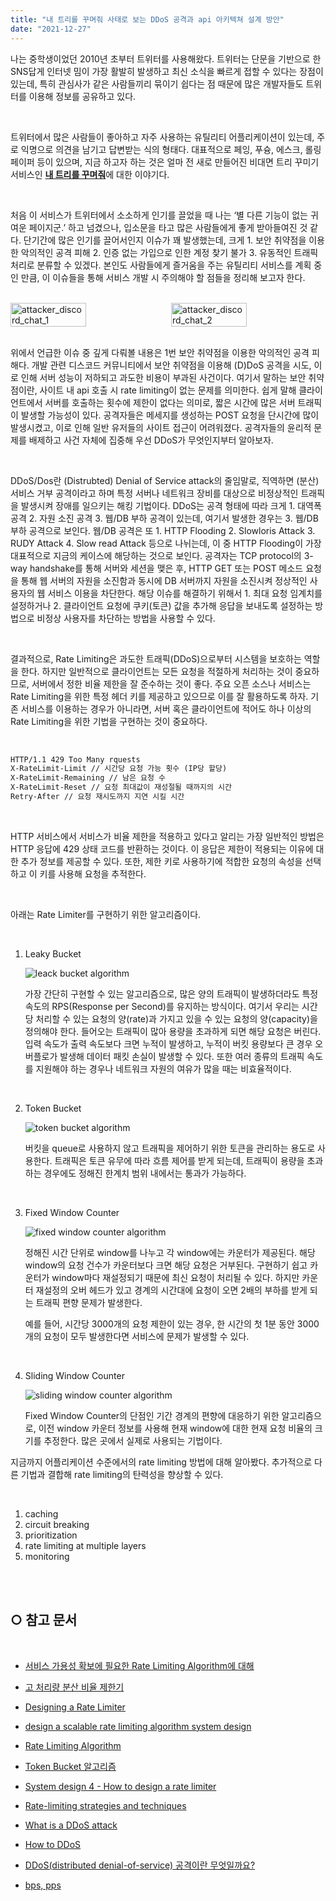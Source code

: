 ```yaml
---
title: "내 트리를 꾸며줘 사태로 보는 DDoS 공격과 api 아키텍쳐 설계 방안"
date: "2021-12-27"
---
```



나는 중학생이었던 2010년 초부터 트위터를 사용해왔다. 트위터는 단문을 기반으로 한 SNS답게 인터넷 밈이 가장 활발히 발생하고 최신 소식을 빠르게 접할 수 있다는 장점이 있는데, 특히 관심사가 같은 사람들끼리 묶이기 쉽다는 점 때문에 많은 개발자들도 트위터를 이용해 정보를 공유하고 있다.

<br>

트위터에서 많은 사람들이 좋아하고 자주 사용하는 유틸리티 어플리케이션이 있는데, 주로 익명으로 의견을 남기고 답변받는 식의 형태다. 대표적으로 페잉, 푸슝, 에스크, 롤링페이퍼 등이 있으며, 지금 하고자 하는 것은 얼마 전 새로 만들어진 비대면 트리 꾸미기 서비스인 [**내 트리를 꾸며줘**](https://colormytree.me/)에 대한 이야기다.

<br>

처음 이 서비스가 트위터에서 소소하게 인기를 끌었을 때 나는 ‘별 다른 기능이 없는 귀여운 페이지군.’ 하고 넘겼으나, 입소문을 타고 많은 사람들에게 좋게 받아들여진 것 같다. 단기간에 많은 인기를 끌어서인지 이슈가 꽤 발생했는데, 크게 1. 보안 취약점을 이용한 악의적인 공격 피해 2. 인증 없는 가입으로 인한 계정 찾기 불가 3. 유동적인 트래픽 처리로 분류할 수 있겠다. 본인도 사람들에게 즐거움을 주는 유틸리티 서비스를 계획 중인 만큼, 이 이슈들을 통해 서비스 개발 시 주의해야 할 점들을 정리해 보고자 한다.

<br>

<div style="display: flex; justify-content: space-between; align-items: flex-start;">
  <img src="/images/post/attacker_chat_1.png" alt="attacker_discord_chat_1" width="49%">
  <img src="/images/post/attacker_chat_2.png" alt="attacker_discord_chat_2" width="49%">
</div>

<br>

위에서 언급한 이슈 중 깊게 다뤄볼 내용은 1번 보안 취약점을 이용한 악의적인 공격 피해다. 개발 관련 디스코드 커뮤니티에서 보안 취약점을 이용해 (D)DoS 공격을 시도, 이로 인해 서버 성능이 저하되고 과도한 비용이 부과된 사건이다. 여기서 말하는 보안 취약점이란, 사이트 내 api 호출 시 rate limiting이 없는 문제를 의미한다. 쉽게 말해 클라이언트에서 서버를 호출하는 횟수에 제한이 없다는 의미로, 짧은 시간에 많은 서버 트래픽이 발생할 가능성이 있다. 공격자들은 메세지를 생성하는 POST 요청을 단시간에 많이 발생시켰고, 이로 인해 일반 유저들의 사이트 접근이 어려워졌다. 공격자들의 윤리적 문제를 배제하고 사건 자체에 집중해 우선 DDoS가 무엇인지부터 알아보자.

<br>

DDoS/Dos란 (Distrubted) Denial of Service attack의 줄임말로, 직역하면 (분산) 서비스 거부 공격이라고 하며 특정 서버나 네트워크 장비를 대상으로 비정상적인 트래픽을 발생시켜 장애를 일으키는 해킹 기법이다. DDoS는 공격 형태에 따라 크게 1. 대역폭 공격 2. 자원 소진 공격 3. 웹/DB 부하 공격이 있는데, 여기서 발생한 경우는 3. 웹/DB 부하 공격으로 보인다. 웹/DB 공격은 또 1. HTTP Flooding 2. Slowloris Attack 3. RUDY Attack 4. Slow read Attack 등으로 나뉘는데, 이 중 HTTP Flooding이 가장 대표적으로 지금의 케이스에 해당하는 것으로 보인다. 공격자는 TCP protocol의 3-way handshake를 통해 서버와 세션을 맺은 후, HTTP GET 또는 POST 메소드 요청을 통해 웹 서버의 자원을 소진함과 동시에 DB 서버까지 자원을 소진시켜 정상적인 사용자의 웹 서비스 이용을 차단한다. 해당 이슈를 해결하기 위해서 1. 최대 요청 임계치를 설정하거나 2. 클라이언트 요청에 쿠키(토큰) 값을 추가해 응답을 보내도록 설정하는 방법으로 비정상 사용자를 차단하는 방법을 사용할 수 있다.

<br>

결과적으로, Rate Limiting은 과도한 트래픽(DDoS)으로부터 시스템을 보호하는 역할을 한다. 하지만 일반적으로 클라이언트는 모든 요청을 적절하게 처리하는 것이 중요하므로, 서버에서 정한 비율 제한을 잘 준수하는 것이 좋다. 주요 오픈 소스나 서비스는 Rate Limiting을 위한 특정 헤더 키를 제공하고 있으므로 이를 잘 활용하도록 하자. 기존 서비스를 이용하는 경우가 아니라면, 서버 혹은 클라이언트에 적어도 하나 이상의 Rate Limiting을 위한 기법을 구현하는 것이 중요하다.

<br>

```xml
HTTP/1.1 429 Too Many rquests
X-RateLimit-Limit // 시간당 요청 가능 횟수 (IP당 할당)
X-RateLimit-Remaining // 남은 요청 수
X-RateLimit-Reset // 요청 최대값이 재성절될 때까지의 시간
Retry-After // 요청 재시도까지 지연 시킬 시간
```

<br>

HTTP 서비스에서 서비스가 비율 제한을 적용하고 있다고 알리는 가장 일반적인 방법은 HTTP 응답에 429 상태 코드를 반환하는 것이다. 이 응답은 제한이 적용되는 이유에 대한 추가 정보를 제공할 수 있다. 또한, 제한 키로 사용하기에 적합한 요청의 속성을 선택하고 이 키를 사용해 요청을 추적한다. 

<br>

아래는 Rate Limiter를 구현하기 위한 알고리즘이다.

<br>

1. Leaky Bucket
    
    ![leack bucket algorithm](https://miro.medium.com/max/886/1*4zDFgaruIiP1QWP_eGH0Rw.png)
    
    가장 간단히 구현할 수 있는 알고리즘으로, 많은 양의 트래픽이 발생하더라도 특정 속도의 RPS(Response per Second)를 유지하는 방식이다. 여기서 우리는 시간당 처리할 수 있는 요청의 양(rate)과 가지고 있을 수 있는 요청의 양(capacity)을 정의해야 한다. 들어오는 트래픽이 많아 용량을 초과하게 되면 해당 요청은 버린다. 입력 속도가 출력 속도보다 크면 누적이 발생하고, 누적이 버킷 용량보다 큰 경우 오버플로가 발생해 데이터 패킷 손실이 발생할 수 있다. 또한 여러 종류의 트래픽 속도를 지원해야 하는 경우나 네트워크 자원의 여유가 많을 때는 비효율적이다.

<br>

2. Token Bucket
    
    ![token bucket algorithm](https://www.mimul.com/static/53e202f8b985d2acb8fd7081248688ce/fd7a0/rate_leakybucket.png)
    
    버킷을 queue로 사용하지 않고 트래픽을 제어하기 위한 토큰을 관리하는 용도로 사용한다. 트래픽은 토큰 유무에 따라 흐름 제어를 받게 되는데, 트래픽이 용량을 초과하는 경우에도 정해진 한계치 범위 내에서는 통과가 가능하다.
 
<br>

3. Fixed Window Counter
    
    ![fixed window counter algorithm](https://miro.medium.com/max/1400/1*RsIDJCT-RUdqvAeKkFQUyw.png)
    
    정해진 시간 단위로 window를 나누고 각 window에는 카운터가 제공된다. 해당 window의 요청 건수가 카운터보다 크면 해당 요청은 거부된다. 구현하기 쉽고 카운터가 window마다 재설정되기 때문에 최신 요청이 처리될 수 있다. 하지만 카운터 재설정의 오버 헤드가 있고 경계의 시간대에 요청이 오면 2배의 부하를 받게 되는 트래픽 편향 문제가 발생한다.
    
    예를 들어, 시간당 3000개의 요청 제한이 있는 경우, 한 시간의 첫 1분 동안 3000개의 요청이 모두 발생한다면 서비스에 문제가 발생할 수 있다.

<br>

4. Sliding Window Counter
    
    ![sliding window counter algorithm](https://miro.medium.com/max/1156/1*VG-VMYx9_7uvxkhiUgC-4Q.png)
    
    Fixed Window Counter의 단점인 기간 경계의 편향에 대응하기 위한 알고리즘으로, 이전 window 카운터 정보를 사용해  현재 window에 대한 현재 요청 비율의 크기를 추정한다. 많은 곳에서 실제로 사용되는 기법이다.
    

지금까지 어플리케이션 수준에서의 rate limiting 방법에 대해 알아봤다. 추가적으로 다른 기법과 결합해 rate limiting의 탄력성을 향상할 수 있다.

<br>

1. caching
2. circuit breaking
3. prioritization
4. rate limiting at multiple layers
5. monitoring

<br>
<br>

## ○ 참고 문서

<br>

* [서비스 가용성 확보에 필요한 Rate Limiting Algorithm에 대해](https://www.mimul.com/blog/about-rate-limit-algorithm/)

* [고 처리량 분산 비율 제한기](https://engineering.linecorp.com/ko/blog/high-throughput-distributed-rate-limiter/)

* [Designing a Rate Limiter](https://towardsdatascience.com/designing-a-rate-limiter-6351bd8762c6)

* [design a scalable rate limiting algorithm system design](https://medium.com/@NlognTeam/design-a-scalable-rate-limiting-algorithm-system-design-nlogn-895abba44b77)

* [Rate Limiting Algorithm](https://talzuchung-kty.tistory.com/7)

* [Token Bucket 알고리즘](https://wooner2.tistory.com/284)

* [System design 4 - How to design a rate limiter](https://liamchzh.com/tech/2020/11/18/system-design-4/)

* [Rate-limiting strategies and techniques](https://cloud.google.com/architecture/rate-limiting-strategies-techniques#techniques-enforcing-rate-limits)

* [What is a DDoS attack](https://www.cloudflare.com/ko-kr/learning/ddos/what-is-a-ddos-attack/)

* [How to DDoS](https://www.cloudflare.com/ko-kr/learning/ddos/ddos-attack-tools/how-to-ddos/)

* [DDoS(distributed denial-of-service) 공격이란 무엇일까요?](https://www.akamai.com/ko/our-thinking/ddos)

* [bps, pps](https://m.blog.naver.com/PostView.naver?isHttpsRedirect=true&blogId=sdream4&logNo=10085825268)
